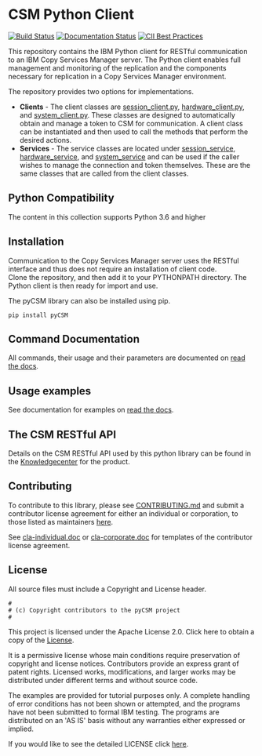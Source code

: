 # CSM Python Client
[![Build Status](https://travis.ibm.com/pyCSM/pyCSM.svg?token=S4B3H6Vzv2oQaoCcyYeT&branch=main)](https://github.ibm.com/pyCSM/pyCSM)
[![Documentation Status](https://readthedocs.org/projects/pycsm/badge/?version=latest)](https://pycsm.readthedocs.io/en/latest/?badge=latest)
[![CII Best Practices](https://bestpractices.coreinfrastructure.org/projects/5999/badge)](https://bestpractices.coreinfrastructure.org/projects/5999)

This repository contains the IBM Python client for RESTful communication to an IBM Copy Services Manager server.  The Python client enables full management and monitoring of the replication and the components necessary for replication in a Copy Services Manager environment. 

The repository provides two options for implementations.  
- **Clients**      - The client classes are [session_client.py](clients/session_client.py), [hardware_client.py](clients/hardware_client.py), and [system_client.py](clients/system_client.py).  These classes are designed to automatically obtain and manage a token to CSM for communication.  A client class can be instantiated and then used to call the methods that perform the desired actions.   
- **Services**     - The service classes are located under [session_service](session_service), [hardware_service](hardware_service), and [system_service](system_service) and can be used if the caller wishes to manage the connection and token themselves.  These are the same classes that are called from the client classes. 

## Python Compatibility
The content in this collection supports Python 3.6 and higher 

## Installation 

Communication to the Copy Services Manager server uses the RESTful interface and thus does not require an installation of client code.  
Clone the repository, and then add it to your PYTHONPATH directory. The Python client is then ready for import and use.

The pyCSM library can also be installed using pip.  
```text
pip install pyCSM
```

## Command Documentation
All commands, their usage and their parameters are documented on [read the docs](https://pycsm.readthedocs.io/en/latest/).

## Usage examples
See documentation for examples on [read the docs](https://pycsm.readthedocs.io/en/latest/).

## The CSM RESTful API
Details on the CSM RESTful API used by this python library can be found in the [Knowledgecenter](https://www.ibm.com/docs/en/csm/6.3.2?topic=reference-csm-rest-api-documentation) for the product. 


## Contributing
To contribute to this library, please see [CONTRIBUTING.md](CONTRIBUTING.md) and submit a contributor license agreement for either an individual or corporation, to those listed as maintainers [here](MAINTAINERS.md).  

See [cla-individual.doc](cla-individual.doc) or [cla-corporate.doc](cla-corporate.doc) for templates of the contributor license agreement.

## License

All source files must include a Copyright and License header. 
```text
#
# (c) Copyright contributors to the pyCSM project
#
```

This project is licensed under the Apache License 2.0. 
Click here to obtain a copy of the [License](http://www.apache.org/licenses/LICENSE-2.0).  

It is a permissive license whose main conditions require preservation of 
copyright and license notices. Contributors provide an express grant of 
patent rights. Licensed works, modifications, and larger works may be 
distributed under different terms and without source code.  

The examples are provided for tutorial purposes only. A complete handling 
of error conditions has not been shown or attempted, and the programs have 
not been submitted to formal IBM testing. The programs are distributed on an 
'AS IS' basis without any warranties either expressed or implied.

If you would like to see the detailed LICENSE click [here](LICENSE).
